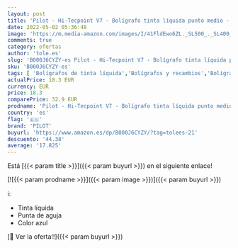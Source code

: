 ```yaml
---
layout: post
title: 'Pilot - Hi-Tecpoint V7 - Bolígrafo tinta líquida punto medio - Azul -  Caja 12 unidades '
date: 2022-05-02 05:36:48
image: 'https://m.media-amazon.com/images/I/41FldEwo6ZL._SL500_._SL400_.jpg'
comments: true
category: ofertas
author: 'tole.es'
slug: 'B000J6CYZY-es Pilot - Hi-Tecpoint V7 - Bolígrafo tinta líquida punto...'
sku: 'B000J6CYZY-es'
tags: [ 'Bolígrafos de tinta líquida','Bolígrafos y recambios','Bolígrafos, lápices y útiles de escritura','Oficina y papelería','bolígrafo','pilot','🇪🇸', ]
actualPrice: 18.3 EUR
currency: EUR
price: 18.3
comparePrice: 32.9 EUR
prodname: 'Pilot - Hi-Tecpoint V7 - Bolígrafo tinta líquida punto medio - Azul -  Caja 12 unidades '
country: 'es'
flag: '🇪🇸'
brand: 'PILOT'
buyurl: 'https://www.amazon.es/dp/B000J6CYZY/?tag=tolees-21'
descuento: '44.38'
average: '17.825'
---
```


Está [{{< param title >}}]({{< param buyurl >}}) en el siguiente enlace!

[![{{< param prodname >}}]({{< param image >}})]({{< param buyurl >}})

ℹ️:

- Tinta líquida
- Punta de aguja
- Color azul

[🛒 Ver la oferta!!]({{< param buyurl >}})
